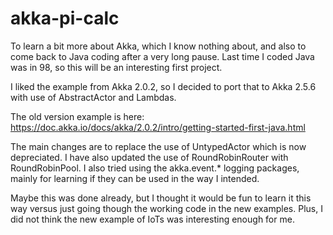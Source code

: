 # akka-pi-calc
To learn a bit more about Akka, which I know nothing about, and also to come back to Java coding after a very long pause. Last time I coded Java was in 98, so this will be an interesting first project. 

I liked the example from Akka 2.0.2, so I decided to port that to Akka 2.5.6 with use of AbstractActor and Lambdas.

The old version example is here: https://doc.akka.io/docs/akka/2.0.2/intro/getting-started-first-java.html

The main changes are to replace the use of UntypedActor which is now depreciated. I have also updated the use of RoundRobinRouter with RoundRobinPool. I also tried using the akka.event.* logging packages, mainly for learning if they can be used in the way I intended.

Maybe this was done already, but I thought it would be fun to learn it this way versus just going though the working code in the new examples. Plus, I did not think the new example of IoTs was interesting enough for me.
